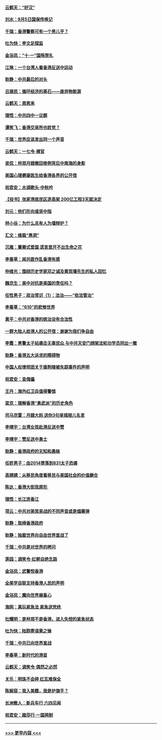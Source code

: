 #### [云鹤天：“好汉”](../pages/nsc993/n11513536.md?t=09111144) 
#### [刘水：9月5日国保传唤记](../pages/nsc993/n11513460.md?t=09111144) 
#### [千瑞：香港警察可有一个男儿乎？](../pages/nsc993/n11513109.md?t=09111144) 
#### [吐为快：李文足探监](../pages/nsc993/n11509622.md?t=09111144) 
#### [金浴凤：“十‧一”国殇贺礼](../pages/nsc993/n11509593.md?t=09111144) 
#### [江琳：一个台湾人看香港反送中运动](../pages/nsc993/n11509211.md?t=09111144) 
#### [耿静：中共最后的对头](../pages/nsc993/n11508308.md?t=09111144) 
#### [吕锡民：循环经济的基石——废弃物能源](../pages/nsc993/n11508212.md?t=09111144) 
#### [云鹤天：周恩来](../pages/nsc993/n11508055.md?t=09111144) 
#### [理悟：中共四中一议题](../pages/nsc993/n11507782.md?t=09111144) 
#### [谭笑飞：香港交易所也姓党？](../pages/nsc993/n11507753.md?t=09111144) 
#### [千瑞：世界应该发出同一个声音](../pages/nsc993/n11507290.md?t=09111144) 
#### [云鹤天：一七令‧裸官](../pages/nsc993/n11507177.md?t=09111144) 
#### [吴侃：林郑月娥撤回修例背后中南海的身影](../pages/nsc993/n11506876.md?t=09111144) 
#### [美国心理健康医生给香港各界的公开信](../pages/nsc993/n11506809.md?t=09111144) 
#### [祝君安：水调歌头‧中秋吟](../pages/nsc993/n11506758.md?t=09111144) 
#### [【投书】张家港居民区造高架 200亿工程3天就决定](../pages/nsc993/n11506682.md?t=09111144) 
#### [刘元：他们在向谁竖中指](../pages/nsc993/n11505384.md?t=09111144) 
#### [林小谷：为什么总有人为墙辩护？](../pages/nsc993/n11505226.md?t=09111144) 
#### [汇文：维稳“黑洞”](../pages/nsc993/n11504347.md?t=09111144) 
#### [沉雁：董卿式爱国 谎言里开不出生命之花](../pages/nsc993/n11503215.md?t=09111144) 
#### [李春草：闻共匪作乱香港有感](../pages/nsc993/n11503072.md?t=09111144) 
#### [仲维光：围绕历史学家邓之诚及黄现璠先生的私人回忆](../pages/nsc993/n11501330.md?t=09111144) 
#### [魏京生：美中对抗是美国的责任吗？](../pages/nsc993/n11500723.md?t=09111144) 
#### [任性男子：政治常识（1）：法治——“依法管治”](../pages/nsc993/n11500791.md?t=09111144) 
#### [李春草：“610”的悲惨世界](../pages/nsc993/n11501141.md?t=09111144) 
#### [黄平：中共对香港的统治没有合法性](../pages/nsc993/n11499473.md?t=09111144) 
#### [一群大陆人给港人的公开信：谢谢为我们争自由](../pages/nsc993/n11500402.md?t=09111144) 
#### [李霞：黑警太子站袭击无辜民众 与中共天安门绑架法轮功学员同出一辙](../pages/nsc993/n11499805.md?t=09111144) 
#### [耿静：香港五大诉求的障碍物](../pages/nsc993/n11497578.md?t=09111144) 
#### [中国人权律师团关于唐荆陵被失踪事件的声明](../pages/nsc993/n11500014.md?t=09111144) 
#### [祝君安：哀傀儡](../pages/nsc993/n11499776.md?t=09111144) 
#### [王丹：海外红卫兵值得警惕](../pages/nsc993/n11498138.md?t=09111144) 
#### [梁京：理解香港“勇武派”的历史角色](../pages/nsc993/n11498006.md?t=09111144) 
#### [司马京雷：月娥大妈  送你3句皇城根儿名言](../pages/nsc993/n11497885.md?t=09111144) 
#### [李靖宇：台湾女孩赴港反送中赞](../pages/nsc993/n11497721.md?t=09111144) 
#### [李靖宇：赞反送中勇士](../pages/nsc993/n11497452.md?t=09111144) 
#### [耿静：香港政府的无知和愚昧](../pages/nsc993/n11494238.md?t=09111144) 
#### [任姓男子：由2014堕落到831太子恐袭](../pages/nsc993/n11496683.md?t=09111144) 
#### [高婧婧：从移民角度看移民与美国社会的价值磨合](../pages/nsc993/n11495757.md?t=09111144) 
#### [陈达：香港大街现原形 ](../pages/nsc993/n11495441.md?t=09111144) 
#### [理悟：长江连香江](../pages/nsc993/n11495377.md?t=09111144) 
#### [项云：中共对美贸易战的不同声音或是烟幕弹](../pages/nsc993/n11494929.md?t=09111144) 
#### [耿静：取缔香港政府](../pages/nsc993/n11494218.md?t=09111144) 
#### [耿静：独裁世界向自由世界宣战了](../pages/nsc993/n11494190.md?t=09111144) 
#### [千瑞：中共是对世界的拷问](../pages/nsc993/n11493021.md?t=09111144) 
#### [莲园：调笑令‧红朝自绝生路](../pages/nsc993/n11493011.md?t=09111144) 
#### [金浴凤：武警惊香港](../pages/nsc993/n11492994.md?t=09111144) 
#### [全美学自联支持香港人民的声明](../pages/nsc993/n11492630.md?t=09111144) 
#### [金浴凤：魔向世界展畜心](../pages/nsc993/n11492599.md?t=09111144) 
#### [海网：真玩紧急法 紧急送党终 ](../pages/nsc993/n11492535.md?t=09111144) 
#### [杜耀明：是林郑不是香港，进入失控的紧急状态](../pages/nsc993/n11491420.md?t=09111144) 
#### [吐为快：陆胞寄语黄之锋](../pages/nsc993/n11491117.md?t=09111144) 
#### [千瑞：中共已向世界宣战](../pages/nsc993/n11490123.md?t=09111144) 
#### [李春草：新时代的港首](../pages/nsc993/n11489864.md?t=09111144) 
#### [云鹤天：调笑令·偶然之必然](../pages/nsc993/n11489701.md?t=09111144) 
#### [关乐：明珠不会碎 红瓦难保全](../pages/nsc993/n11489647.md?t=09111144) 
#### [陈婉容：我入美籍，我是护旗手？](../pages/nsc993/n11487908.md?t=09111144) 
#### [长洲散人：新兵车行 六四见闻](../pages/nsc993/n11487729.md?t=09111144) 
#### [祝君安：踏莎行‧一国两制](../pages/nsc993/n11487699.md?t=09111144) 

----
#### [ >>> 更早内容 <<< ](../indexes/nsc993-earlier.md)
